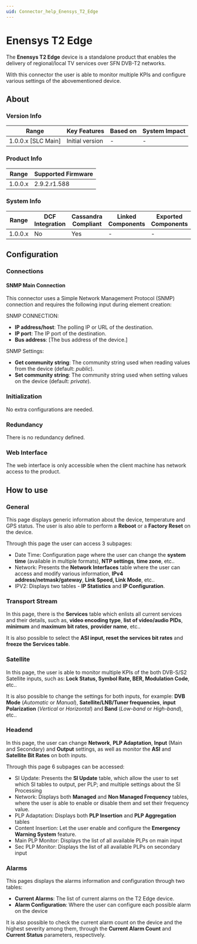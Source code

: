 ```yaml
---
uid: Connector_help_Enensys_T2_Edge
---
```


# Enensys T2 Edge

The **Enensys T2 Edge** device is a standalone product that enables the delivery of regional/local TV services over SFN DVB-T2 networks.

With this connector the user is able to monitor multiple KPIs and configure various settings of the abovementioned device.

## About

### Version Info

| Range                | Key Features     | Based on     | System Impact     |
|----------------------|------------------|--------------|-------------------|
| 1.0.0.x \[SLC Main\] | Initial version  | \-           | \-                |

### Product Info

| Range     | Supported Firmware     |
|-----------|------------------------|
| 1.0.0.x   | 2.9.2.r1.588           |

### System Info

| Range     | DCF Integration     | Cassandra Compliant     | Linked Components     | Exported Components     |
|-----------|---------------------|-------------------------|-----------------------|-------------------------|
| 1.0.0.x   | No                  | Yes                     | \-                    | \-                      |



## Configuration

### Connections

#### SNMP Main Connection

This connector uses a Simple Network Management Protocol (SNMP) connection and requires the following input during element creation:

SNMP CONNECTION:

- **IP address/host**: The polling IP or URL of the destination.
- **IP port**: The IP port of the destination.
- **Bus address**: \[The bus address of the device.\]

SNMP Settings:

- **Get community string**: The community string used when reading values from the device (default: *public*).
- **Set community string**: The community string used when setting values on the device (default: *private*).

### Initialization

No extra configurations are needed.

### Redundancy

There is no redundancy defined.

### Web Interface

The web interface is only accessible when the client machine has network access to the product.

## How to use

### General

This page displays generic information about the device, temperature and GPS status. The user is also able to perform a **Reboot** or a **Factory Reset** on the device.

Through this page the user can access 3 subpages:

- Date Time: Configuration page where the user can change the **system time** (available in multiple formats), **NTP settings**, **time zone**, etc..
- Network: Presents the **Network Interfaces** table where the user can access and modify various information, **IPv4 address/netmask/gateway**, **Link Speed, Link Mode**, etc..
- IPV2: Displays two tables - **IP Statistics** and **IP Configuration**.

### Transport Stream

In this page, there is the **Services** table which enlists all current services and their details, such as, **video encoding type**, **list of video/audio PIDs**, **minimum** and **maximum** **bit rates**, **provider name**, etc..

It is also possible to select the **ASI input, reset the services bit rates** and **freeze the Services table**.

### Satellite

In this page, the user is able to monitor multiple KPIs of the both DVB-S/S2 Satellite inputs, such as: **Lock Status, Symbol Rate, BER, Modulation Code**, etc..

It is also possible to change the settings for both inputs, for example: **DVB Mode** (*Automatic* or *Manual*), **Satellite/LNB/Tuner frequencies**, **input Polarization** (*Vertical* or *Horizontal*) and **Band** (*Low-band* or *High-band*), etc..

### Headend

In this page, the user can change **Network**, **PLP Adaptation**, **Input** (Main and Secondary) and **Output** settings, as well as monitor the **ASI** and **Satellite Bit Rates** on both inputs.

Through this page 6 subpages can be accessed:

- SI Update: Presents the **SI Update** table, which allow the user to set which SI tables to output, per PLP; and multiple settings about the SI Processing
- Network: Displays both **Managed** and **Non Managed Frequency** tables, where the user is able to enable or disable them and set their frequency value.
- PLP Adaptation: Displays both **PLP Insertion** and **PLP Aggregation** tables
- Content Insertion: Let the user enable and configure the **Emergency Warning System** feature.
- Main PLP Monitor: Displays the list of all available PLPs on main input
- Sec PLP Monitor: Displays the list of all available PLPs on secondary input

### Alarms

This pages displays the alarms information and configuration through two tables:

- **Current Alarms**: The list of current alarms on the T2 Edge device.
- **Alarm Configuration**: Where the user can configure each possible alarm on the device

It is also possible to check the current alarm count on the device and the highest severity among them, through the **Current Alarm Count** and **Current Status** parameters, respectively.
